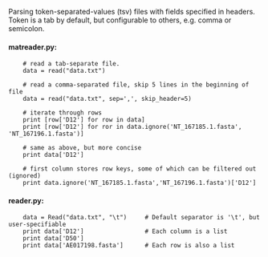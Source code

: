 Parsing token-separated-values (tsv) files with fields specified in headers.
Token is a tab by default, but configurable to others, e.g. comma or semicolon.

#### matreader.py:

```
	# read a tab-separate file.
	data = read("data.txt")   

	# read a comma-separated file, skip 5 lines in the beginning of file
	data = read("data.txt", sep=',', skip_header=5)   

	# iterate through rows
	print [row['D12'] for row in data]
	print [row['D12'] for ror in data.ignore('NT_167185.1.fasta', 'NT_167196.1.fasta')]
	
	# same as above, but more concise
	print data['D12']

	# first column stores row keys, some of which can be filtered out (ignored)
	print data.ignore('NT_167185.1.fasta','NT_167196.1.fasta')['D12']
```

#### reader.py:

```
   	data = Read("data.txt", "\t")     # Default separator is '\t', but user-specifiable
   	print data['D12']                 # Each column is a list
	print data['D50']	
   	print data['AE017198.fasta']      # Each row is also a list
```

